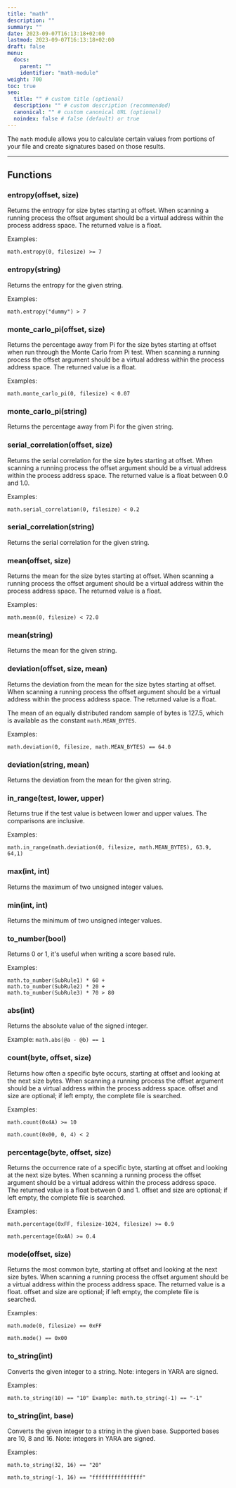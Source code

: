 ```yaml
---
title: "math"
description: ""
summary: ""
date: 2023-09-07T16:13:18+02:00
lastmod: 2023-09-07T16:13:18+02:00
draft: false
menu:
  docs:
    parent: ""
    identifier: "math-module"
weight: 700
toc: true
seo:
  title: "" # custom title (optional)
  description: "" # custom description (recommended)
  canonical: "" # custom canonical URL (optional)
  noindex: false # false (default) or true
---
```


The `math` module allows you to calculate certain values from portions of your
file and create signatures based on those results.

-------

## Functions

### entropy(offset, size)

Returns the entropy for size bytes starting at offset. When scanning a running
process the offset argument should be a virtual address within the process
address space. The returned value is a float.

Examples:

`math.entropy(0, filesize) >= 7`

### entropy(string)

Returns the entropy for the given string.

Examples:

`math.entropy("dummy") > 7`

### monte_carlo_pi(offset, size)

Returns the percentage away from Pi for the size bytes starting at offset when
run through the Monte Carlo from Pi test. When scanning a running process the
offset argument should be a virtual address within the process address space.
The returned value is a float.

Examples:

`math.monte_carlo_pi(0, filesize) < 0.07`

### monte_carlo_pi(string)

Returns the percentage away from Pi for the given string.

### serial_correlation(offset, size)

Returns the serial correlation for the size bytes starting at offset. When
scanning a running process the offset argument should be a virtual address
within the process address space. The returned value is a float between 0.0 and
1.0.

Examples:

`math.serial_correlation(0, filesize) < 0.2`

### serial_correlation(string)

Returns the serial correlation for the given string.

### mean(offset, size)

Returns the mean for the size bytes starting at offset. When scanning a running
process the offset argument should be a virtual address within the process
address space. The returned value is a float.

Examples:

`math.mean(0, filesize) < 72.0`

### mean(string)

Returns the mean for the given string.

### deviation(offset, size, mean)

Returns the deviation from the mean for the size bytes starting at offset. When
scanning a running process the offset argument should be a virtual address
within the process address space. The returned value is a float.

The mean of an equally distributed random sample of bytes is 127.5, which is
available as the constant `math.MEAN_BYTES`.

Examples:

`math.deviation(0, filesize, math.MEAN_BYTES) == 64.0`

### deviation(string, mean)

Returns the deviation from the mean for the given string.

### in_range(test, lower, upper)

Returns true if the test value is between lower and upper values. The
comparisons are inclusive.

Examples:

`math.in_range(math.deviation(0, filesize, math.MEAN_BYTES), 63.9, 64,1)`

### max(int, int)

Returns the maximum of two unsigned integer values.

### min(int, int)

Returns the minimum of two unsigned integer values.

### to_number(bool)

Returns 0 or 1, it's useful when writing a score based rule.

Examples:

```
math.to_number(SubRule1) * 60 + 
math.to_number(SubRule2) * 20 + 
math.to_number(SubRule3) * 70 > 80
```

### abs(int)

Returns the absolute value of the signed integer.

Example: `math.abs(@a - @b) == 1`

### count(byte, offset, size)

Returns how often a specific byte occurs, starting at offset and looking at the
next size bytes. When scanning a running process the offset argument should be a
virtual address within the process address space. offset and size are optional;
if left empty, the complete file is searched.

Examples:

`math.count(0x4A) >= 10`

`math.count(0x00, 0, 4) < 2`

### percentage(byte, offset, size)

Returns the occurrence rate of a specific byte, starting at offset and looking
at the next size bytes. When scanning a running process the offset argument
should be a virtual address within the process address space. The returned value
is a float between 0 and 1. offset and size are optional; if left empty, the
complete file is searched.

Examples:

`math.percentage(0xFF, filesize-1024, filesize) >= 0.9`

`math.percentage(0x4A) >= 0.4`

### mode(offset, size)

Returns the most common byte, starting at offset and looking at the next size
bytes. When scanning a running process the offset argument should be a virtual
address within the process address space. The returned value is a float. offset
and size are optional; if left empty, the complete file is searched.

Examples:

`math.mode(0, filesize) == 0xFF`

`math.mode() == 0x00`

### to_string(int)

Converts the given integer to a string. Note: integers in YARA are signed.

Examples:

`math.to_string(10) == "10" Example: math.to_string(-1) == "-1"`

### to_string(int, base)

Converts the given integer to a string in the given base. Supported bases are
10,
8 and 16. Note: integers in YARA are signed.

Examples:

`math.to_string(32, 16) == "20"`

`math.to_string(-1, 16) == "ffffffffffffffff"`